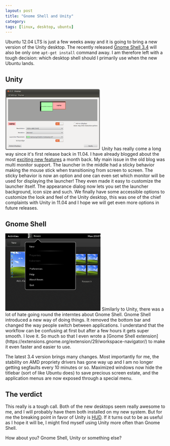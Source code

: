 ```yaml
---
layout: post
title: "Gnome Shell and Unity"
category: 
tags: [linux, desktop, ubuntu]
---
```



Ubuntu 12.04 LTS is just a few weeks away and it is going to bring a new version of the Unity desktop. The recently released [Gnome Shell 3.4](http://www.gnome.org/gnome-3/) will also be only one `apt-get install` command away. I am therefore left with a tough decision: which desktop shell should I primarily use when the new Ubuntu lands.

Unity
-----
<a href="/assets/pics/ubuntu-and-gnome-multimonitros.png"><img class="txt-img" src="/assets/pics/ubuntu-and-gnome-multimonitros.png"  width="300" alt="gnome shell application menus" /></a>
Unity has really come a long way since it's first release back in 11.04. I have already blogged about the most [exciting new features](http://smotko.si/ubuntu-12-04-beta/) a month back. My main issue in the old blog was multi monitor support. The launcher in the middle had a sticky behavior making the mouse stick when transitioning from screen to screen. The sticky behavior is now an option and one can even set which monitor will be used for displaying the launcher! They even made it easy to customize the launcher itself. The appearance dialog now lets you set the launcher background, icon size and such. We finally have some accessible options to customize the look and feel of the Unity desktop, this was one of the chief complaints with Unity in 11.04 and I hope we will get even more options in future releases.

Gnome Shell
-----------

<img class="txt-img" src="/assets/pics/ubuntu-and-gnome-boxes-menu.png"  width="300" alt="gnome shell application menus" />
Similarly to Unity, there was a lot of hate going round the interntes about Gnome Shell. Gnome Shell introduced a new way of doing things. It removed the bottom bar and changed the way people switch between applications. I understand that the workflow can be confusing at first but after a few hours it gets super smooth. I love it. So much so that I even wrote a [Gnome Shell extension](https://extensions.gnome.org/extension/29/workspace-navigator/) to make it even faster and easier to use. 

The latest 3.4 version brings many changes. Most importantly for me, the stability on AMD propriety drivers has gone way up and I am no longer getting segfaults every 10 minutes or so. Maximized windows now hide the titlebar (sort of like Ubuntu does) to save precious screen estate, and the application menus are now exposed through a special menu.



The verdict
-----------

This really is a tough call. Both of the new desktops seem really awesome to me, and I will probably have them both installed on my new system. But for me the breaking point in favor of Unity is [HUD](http://www.youtube.com/watch?v=w_WW-DHqR3c). If it turns out to be as useful as I hope it will be, I might find myself using Unity more often than Gnome Shell. 

How about you? Gnome Shell, Unity or something else? 

